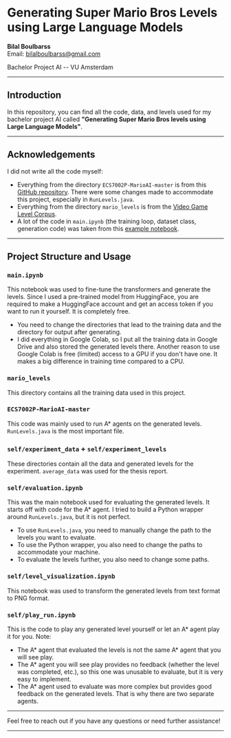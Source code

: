 # Generating Super Mario Bros Levels using Large Language Models

**Bilal Boulbarss**  
Email: bilalboulbarss@gmail.com  

Bachelor Project AI -- VU Amsterdam

---

## Introduction

In this repository, you can find all the code, data, and levels used for my bachelor project AI called **"Generating Super Mario Bros levels using Large Language Models"**.

---

## Acknowledgements

I did not write all the code myself:
- Everything from the directory `ECS7002P-MarioAI-master` is from this [GitHub repository](https://github.com/GAIGResearch/ECS7002P-MarioAI). There were some changes made to accommodate this project, especially in `RunLevels.java`.
- Everything from the directory `mario_levels` is from the [Video Game Level Corpus](https://github.com/TheVGLC/TheVGLC).
- A lot of the code in `main.ipynb` (the training loop, dataset class, generation code) was taken from this [example notebook](https://colab.research.google.com/drive/13dZVYEOMhXhkXWfvSMVM1TTtUDrT6Aeh?usp=sharing#scrollTo=NKGBoVwuhM4H).

---

## Project Structure and Usage

### `main.ipynb`

This notebook was used to fine-tune the transformers and generate the levels. Since I used a pre-trained model from HuggingFace, you are required to make a HuggingFace account and get an access token if you want to run it yourself. It is completely free.

- You need to change the directories that lead to the training data and the directory for output after generating.
- I did everything in Google Colab, so I put all the training data in Google Drive and also stored the generated levels there. Another reason to use Google Colab is free (limited) access to a GPU if you don't have one. It makes a big difference in training time compared to a CPU.

### `mario_levels`

This directory contains all the training data used in this project.

### `ECS7002P-MarioAI-master`

This code was mainly used to run A* agents on the generated levels. `RunLevels.java` is the most important file.

### `self/experiment_data` + `self/experiment_levels`

These directories contain all the data and generated levels for the experiment. `average_data` was used for the thesis report.

### `self/evaluation.ipynb`

This was the main notebook used for evaluating the generated levels. It starts off with code for the A* agent. I tried to build a Python wrapper around `RunLevels.java`, but it is not perfect. 

- To use `RunLevels.java`, you need to manually change the path to the levels you want to evaluate.
- To use the Python wrapper, you also need to change the paths to accommodate your machine.
- To evaluate the levels further, you also need to change some paths.

### `self/level_visualization.ipynb`

This notebook was used to transform the generated levels from text format to PNG format.

### `self/play_run.ipynb`

This is the code to play any generated level yourself or let an A* agent play it for you. Note:
- The A* agent that evaluated the levels is not the same A* agent that you will see play. 
- The A* agent you will see play provides no feedback (whether the level was completed, etc.), so this one was unusable to evaluate, but it is very easy to implement.
- The A* agent used to evaluate was more complex but provides good feedback on the generated levels. That is why there are two separate agents.

---

Feel free to reach out if you have any questions or need further assistance!

---